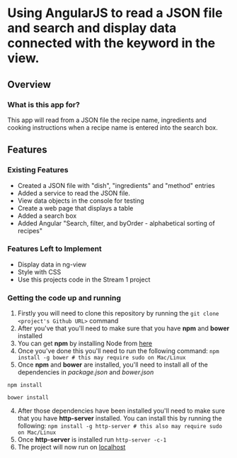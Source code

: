 # Using AngularJS to read a JSON file and search and display data connected with the keyword in the view.

## Overview

### What is this app for?

This app will read from a JSON file the recipe name, ingredients and cooking instructions 
when a recipe name is entered into the search box.

## Features

### Existing Features
- Created a JSON file with "dish", "ingredients" and "method" entries
- Added a service to read the JSON file.
- View data objects in the console for testing
- Create a web page that displays a table
- Added a search box
- Added Angular "Search, filter, and byOrder - alphabetical sorting of recipes" 

### Features Left to Implement
- Display data in ng-view
- Style with CSS
- Use this projects code in the Stream 1 project


### Getting the code up and running
1. Firstly you will need to clone this repository by running the ```git clone <project's Github URL>``` command
2. After you've that you'll need to make sure that you have **npm** and **bower** installed
  1. You can get **npm** by installing Node from [here](https://nodejs.org/en/)
  2. Once you've done this you'll need to run the following command:
     `npm install -g bower # this may require sudo on Mac/Linux`
3. Once **npm** and **bower** are installed, you'll need to install all of the dependencies in *package.json* and *bower.json*
  ```
  npm install
 
  bower install
  ```
4. After those dependencies have been installed you'll need to make sure that you have **http-server** installed. You can install this by running the following: ```npm install -g http-server # this also may require sudo on Mac/Linux```
5. Once **http-server** is installed run ```http-server -c-1```
6. The project will now run on [localhost](http://127.0.0.1:8080)
